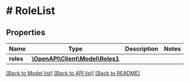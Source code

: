 # # RoleList

## Properties

Name | Type | Description | Notes
------------ | ------------- | ------------- | -------------
**roles** | [**\OpenAPI\Client\Model\Roles1**](Roles1.md) |  |

[[Back to Model list]](../../README.md#models) [[Back to API list]](../../README.md#endpoints) [[Back to README]](../../README.md)
